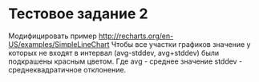 # Тестовое задание 2

Модифицировать пример http://recharts.org/en-US/examples/SimpleLineChart
Чтобы все участки графиков значение y которых не входят в интервал (avg-stddev, avg+stddev) были подкрашены красным цветом.
Где avg - среднее значение
stddev - среднеквадратичное отклонение.
